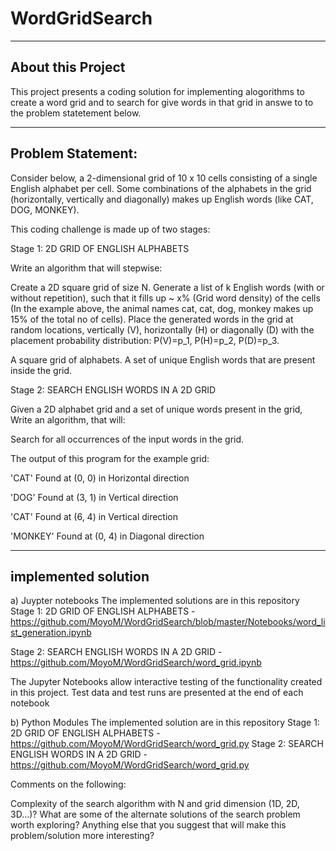 # WordGridSearch
-------------------------
About this Project
-------------------------
This project presents a coding solution for implementing alogorithms to create a word grid and to search for give words in that grid in answe to to
the problem statetement below.

-------------------------
Problem Statement:
-------------------------

Consider below, a 2-dimensional grid of 10 x 10 cells consisting of a single English alphabet per cell. Some combinations of the alphabets in the grid (horizontally, vertically and diagonally) makes up English words (like CAT, DOG, MONKEY).


This coding challenge is made up of two stages:

Stage 1: 2D GRID OF ENGLISH ALPHABETS

Write an algorithm that will stepwise:


Create a 2D square grid of size N.
Generate a list of k English words (with or without repetition), such that it fills up ~ x% (Grid word density) of the cells (In the example above, the animal names cat, cat, dog, monkey makes up 15% of the total no of cells).
Place the generated words in the grid at random locations, vertically (V), horizontally (H) or diagonally (D) with the placement probability distribution: P(V)=p_1, P(H)=p_2, P(D)=p_3.

A square grid of alphabets.
A set of unique English words that are present inside the grid.


Stage 2: SEARCH ENGLISH WORDS IN A 2D GRID

Given a 2D alphabet grid and a set of unique words present in the grid, Write an algorithm, that will:

Search for all occurrences of the input words in the grid.

The output of this program for the example grid:

'CAT' Found at (0, 0) in Horizontal direction

'DOG' Found at (3, 1) in Vertical direction

'CAT' Found at (6, 4) in Vertical direction

'MONKEY' Found at (0, 4) in Diagonal direction

------------------------------------------------
implemented solution
------------------------------------------------
a) Juypter notebooks
The implemented solutions are in this repository
Stage 1: 2D GRID OF ENGLISH ALPHABETS - https://github.com/MoyoM/WordGridSearch/blob/master/Notebooks/word_list_generation.ipynb

Stage 2: SEARCH ENGLISH WORDS IN A 2D GRID - https://github.com/MoyoM/WordGridSearch/word_grid.ipynb

The Jupyter Notebooks allow interactive testing of the functionality created in this project. Test data and test runs are presented at the end of each notebook


b) Python Modules
The implemented solution are in this repository
Stage 1: 2D GRID OF ENGLISH ALPHABETS - https://github.com/MoyoM/WordGridSearch/word_grid.py
Stage 2: SEARCH ENGLISH WORDS IN A 2D GRID - https://github.com/MoyoM/WordGridSearch/word_grid.py

Comments on the following:


Complexity of the search algorithm with N and grid dimension (1D, 2D, 3D...)?
What are some of the alternate solutions of the search problem worth exploring?
Anything else that you suggest that will make this problem/solution more interesting?
